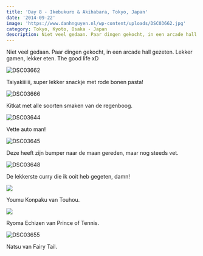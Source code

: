 ```yaml
---
title: 'Day 8 - Ikebukuro & Akihabara, Tokyo, Japan'
date: '2014-09-22'
image: 'https://www.danhnguyen.nl/wp-content/uploads/DSC03662.jpg'
category: Tokyo, Kyoto, Osaka - Japan
description: Niet veel gedaan. Paar dingen gekocht, in een arcade hall gezeten. Lekker gamen, lekker eten. The good life...
---
```


Niet veel gedaan. Paar dingen gekocht, in een arcade hall gezeten. Lekker gamen, lekker eten. The good life xD

![DSC03662](https://www.danhnguyen.nl/wp-content/uploads/DSC03662-1024x575.jpg)

Taiyakiiiiii, super lekker snackje met rode bonen pasta!

![DSC03666](https://www.danhnguyen.nl/wp-content/uploads/DSC03666-1024x575.jpg)

Kitkat met alle soorten smaken van de regenboog.

![DSC03644](https://www.danhnguyen.nl/wp-content/uploads/DSC03644-1024x575.jpg)

Vette auto man!

![DSC03645](https://www.danhnguyen.nl/wp-content/uploads/DSC03645-1024x575.jpg)

Deze heeft zijn bumper naar de maan gereden, maar nog steeds vet.

![DSC03648](https://www.danhnguyen.nl/wp-content/uploads/DSC03648-1024x575.jpg)

De lekkerste curry die ik ooit heb gegeten, damn!

![](https://www.danhnguyen.nl/wp-content/uploads/DSC036511-575x1024.jpg)

Youmu Konpaku van Touhou.

![](https://www.danhnguyen.nl/wp-content/uploads/DSC036521-575x1024.jpg)

Ryoma Echizen van Prince of Tennis.

![DSC03655](https://www.danhnguyen.nl/wp-content/uploads/DSC03655-575x1024.jpg)

Natsu van Fairy Tail.
